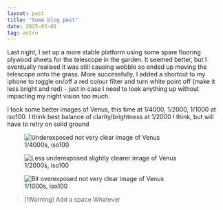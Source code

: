 ```yaml
---
layout: post
title: "Some blog post"
date: 2025-03-01
tag: astro
---
```


Last night, I set up a more stable platform using some spare flooring plywood sheets for the telescope in the garden.   It seemed better, but I eventually realised it was still causing wobble so ended up moving the telescope onto the grass.  More successfully, I added a shortcut to my iphone to toggle on/off a red colour filter and turn white point off (make it less bright and red) - just in case I need to look anything up without impacting my night vision too much.  

I took some better images of Venus, this time at 1/4000, 1/2000, 1/1000 at iso100.  I think best balance of clarity/brightness at 1/2000 I think, but will have to retry on solid ground

<div class="image-grid">
  <figure>
    <img src="/assets/images/25_02_28_01.png" alt="Underexposed not very clear image of Venus">
    <figcaption>1/4000s, iso100</figcaption>
  </figure>
  <figure>
    <img src="/assets/images/25_02_28_02.png" alt="Less underexposed slightly clearer image of Venus">
    <figcaption>1/2000s, iso100</figcaption>
  </figure>
  <figure>
    <img src="/assets/images/25_02_28_03.png" alt="Bit overexposed not very clear image of Venus">
    <figcaption>1/1000s, iso100</figcaption>
  </figure>
</div>


> [!Warning] Add a space
> Whatever
